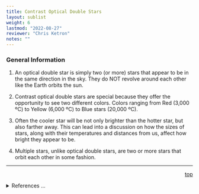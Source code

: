 ```yaml
---
title: Contrast Optical Double Stars
layout: sublist
weight: 6
lastmod: "2022-08-27"
reviewer: "Chris Ketron"
notes: ""
---
```


### General Information   

1.	An optical double star is simply two (or more) stars that appear to be in the same direction in the sky.  They do NOT revolve around each other like the Earth orbits the sun. 

1.	Contrast optical double stars are special because they offer the opportunity to see two different colors.  Colors ranging from Red (3,000 ºC) to Yellow (6,000 ºC) to Blue stars (20,000 ºC). 
 
1.	Often the cooler star will be not only brighter than the hotter star, but also farther away.  This can lead into a discussion on how the sizes of stars, along with their temperatures and distances from us, affect how bright they appear to be.

1.	Multiple stars, unlike optical double stars, are two or more stars that orbit each other in some fashion.

---
<span style='float:right;'>[top](#)</span>
<br/>
<details>
<summary>References ...</summary>

|   |   |   | 
|---|---|---|
|**Item**|**Updated**|**Notes**|
|   |   |   |
</details>
